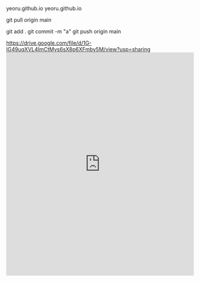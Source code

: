 #
yeoru.github.io
yeoru.github.io

git pull origin main


git add .
git commit -m "a"
git push origin main

https://drive.google.com/file/d/1G-IG49uqXVL4ImCtMys6sX8p6XFmby5M/view?usp=sharing
   <embed src="https://drive.google.com/viewerng/viewer?embedded=true&url=1G-IG49uqXVL4ImCtMys6sX8p6XFmby5M" width="100%" height="600">
